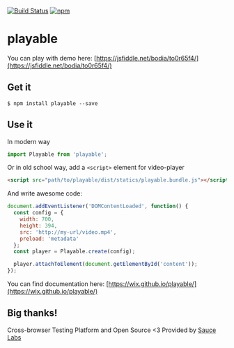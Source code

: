 [![Build Status](https://travis-ci.org/wix/playable.svg?branch=master)](https://travis-ci.org/wix/playable)
[![npm](https://img.shields.io/npm/v/playable.svg?style=flat)](https://npmjs.org/package/playable)

# playable

You can play with demo here: [https://jsfiddle.net/bodia/to0r65f4/](https://jsfiddle.net/bodia/to0r65f4/)

## Get it

```
$ npm install playable --save
```

## Use it

In modern way

```javascript
import Playable from 'playable';
```

Or in old school way, add a `<script>` element for video-player

```html
<script src="path/to/playable/dist/statics/playable.bundle.js"></script>
```

And write awesome code:

```javascript
document.addEventListener('DOMContentLoaded', function() {
  const config = {
    width: 700,
    height: 394,
    src: 'http://my-url/video.mp4',
    preload: 'metadata'
  };
  const player = Playable.create(config);

  player.attachToElement(document.getElementById('content'));
});
```

You can find documentation here: [https://wix.github.io/playable/](https://wix.github.io/playable/)


## Big thanks!

Cross-browser Testing Platform and Open Source <3 Provided by [Sauce Labs][homepage]

[homepage]: https://saucelabs.com
